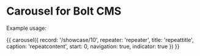 Carousel for Bolt CMS
======================

Example usage:

{{ carousel({ record: '/showcase/10', 
                    repeater: 'repeater', 
                    title: 'repeattitle', 
                    caption: 'repeatcontent', 
                    start: 0, 
                    navigation: true, 
                    indicator: true 
                 })
}}